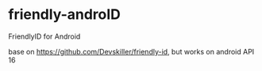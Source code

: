 # friendly-androID
FriendlyID for Android

base on https://github.com/Devskiller/friendly-id, but works on android API 16